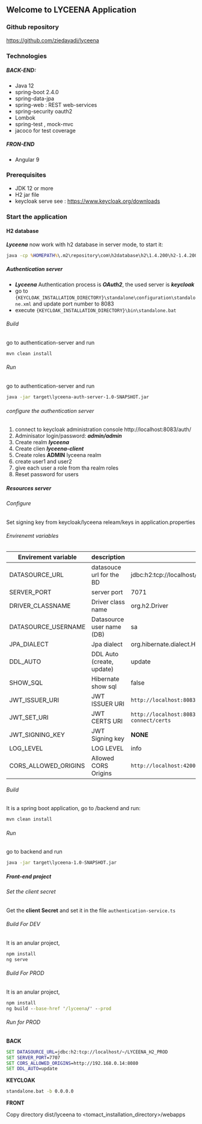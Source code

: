 ## Welcome to LYCEENA Application 

### Github repository
https://github.com/ziedayadi/lyceena


### Technologies
##### BACK-END:
- Java 12
- spring-boot 2.4.0
- spring-data-jpa
- spring-web : REST web-services 
- spring-security oauth2 
- Lombok
- spring-test , mock-mvc 
- jacoco for test coverage

##### FRON-END
- Angular 9

### Prerequisites 

- JDK 12 or more 
- H2 jar file 
- keycloak serve see : https://www.keycloak.org/downloads

### Start the application 

#### H2 database
_**Lyceena**_ now work with h2 database in server mode, to start it: 
```bat
java -cp %HOMEPATH%\.m2\repository\com\h2database\h2\1.4.200\h2-1.4.200.jar org.h2.tools.Server -ifNotExists
```

##### Authentication server
* _**Lyceena**_ Authentication process is **_OAuth2_**, the used server is **_keycloak_**
* go to `{KEYCLOAK_INSTALLATION_DIRECTORY}\standalone\configuration\standalone.xml` and update port number to 8083
* execute  `{KEYCLOAK_INSTALLATION_DIRECTORY}\bin\standalone.bat`

###### Build
go to authentication-server and run 
```bat
mvn clean install
```
###### Run
go to authentication-server and run 
```bat
java -jar target\lyceena-auth-server-1.0-SNAPSHOT.jar
```
###### configure the authentication server
 1. connect to keycloak administration console http://localhost:8083/auth/
 2. Adminisator login/password: **_admin/admin_**
 1. Create realm **_lyceena_**
 2. Create clien **_lyceena-client_**
 4. Create roles **ADMIN** lyceena realm 
 6. create user1 and user2 
 7. give each user a role from tha realm roles 
 8. Reset password for users
 
 ##### Resources server
 ###### Configure
 Set signing key from keycloak/lyceena releam/keys in application.properties
 
 ###### Envirenemt variables 
| Envirement variable       | description  | default value |
|-------------------|--------------|  --------------| 
|  DATASOURCE_URL   | datasouce url for the BD | jdbc:h2:tcp://localhost/~/LYCEENA_H2 |
|  SERVER_PORT   | server port | 7071 | 
|  DRIVER_CLASSNAME   | Driver class name | org.h2.Driver | 
|  DATASOURCE_USERNAME   | Datasource user name (DB) | sa | 
|  JPA_DIALECT   | Jpa dialect |  org.hibernate.dialect.H2Dialect| 
|  DDL_AUTO   | DDL Auto (create, update) |  update| 
|  SHOW_SQL   | Hibernate show sql |  false| 
|  JWT_ISSUER_URI   | JWT ISSUER URI |  `http://localhost:8083/auth/realms/lyceena` | 
|  JWT_SET_URI   | JWT CERTS URI | `http://localhost:8083/auth/realms/lyceena/protocol/openid-connect/certs`  | 
|  JWT_SIGNING_KEY   | JWT Signing key | **NONE**| 
|  LOG_LEVEL   | LOG LEVEL | info  | 
|  CORS_ALLOWED_ORIGINS   | Allowed CORS Origins | `http://localhost:4200`  | 


 ###### Build
 It is a spring boot application, go to /backend and run: 
 ```bat
 mvn clean install
 ```
###### Run
go to backend and run 
```bat
java -jar target\lyceena-1.0-SNAPSHOT.jar
```
 ##### Front-end project
 ###### Set the client secret
 Get the **client Secret** and set it in the file `authentication-service.ts` 
 ###### Build For DEV
It is an anular project, 
 ```bat
npm install
ng serve 
 ```

 ###### Build For PROD
It is an anular project, 
 ```bat
npm install
ng build --base-href '/lyceena/' --prod
 ```

###### Run for PROD 
__BACK__

 ```bat
SET DATASOURCE_URL=jdbc:h2:tcp://localhost/~/LYCEENA_H2_PROD
SET SERVER_PORT=7707
SET CORS_ALLOWED_ORIGINS=http://192.168.0.14:8080
SET DDL_AUTO=update
 ```

__KEYCLOAK__

 ```bat
standalone.bat -b 0.0.0.0
 ```

__FRONT__

Copy directory dist/lyceena to <tomact_installation_directory>/webapps